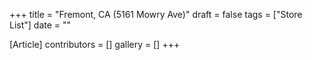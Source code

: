 +++
title = "Fremont, CA (5161 Mowry Ave)"
draft = false
tags = ["Store List"]
date = ""

[Article]
contributors = []
gallery = []
+++